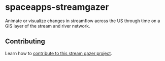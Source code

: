 # spaceapps-streamgazer
Animate or visualize changes in streamflow across the US through time on a GIS layer of the stream and river network.

## Contributing

Learn how to [contribute to this stream gazer project](CONTRIBUTING.md).
